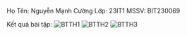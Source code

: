 Họ Tên: Nguyễn Mạnh Cường 
Lớp: 23IT1
MSSV: BIT230069

Kết quả bài tập:
![BTTH1](https://github.com/user-attachments/assets/3be1eaf2-c0d7-4a69-b785-5f061f079fc6)
![BTTH2](https://github.com/user-attachments/assets/50aeac97-a93f-42af-8113-0145e14d3528)
![BTTH3](https://github.com/user-attachments/assets/58cbec8f-2bd8-4149-a45b-4a3d5f6926c3)


